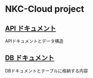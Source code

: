 # NKC-Cloud project

## [API ドキュメント](./doc/api.md)
APIドキュメントとデータ構造

## [DB ドキュメント](./doc/db.md)
DBドキュメントとテーブルに格納する内容
